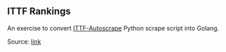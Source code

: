 ## ITTF Rankings

An exercise to convert [ITTF-Autoscrape](https://github.com/kenf1/ittf-autoscrape) Python scrape script into Golang.

Source: [link](https://www.ittf.com/wp-content/uploads/2023/06/2023_23_SEN_MS.html)
